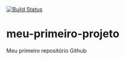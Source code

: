 [![Build Status](https://travis-ci.org/miqueiasj/meu-primeiro-projeto.svg?branch=master)](https://travis-ci.org/miqueiasj/meu-primeiro-projeto)
# meu-primeiro-projeto
Meu primeiro repositório Github
